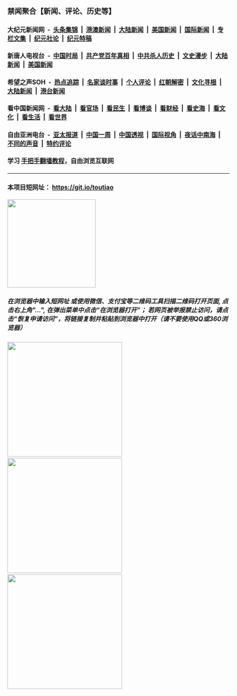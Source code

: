 ### 禁闻聚合【新闻、评论、历史等】

#### 大纪元新闻网 &nbsp;-&nbsp; [头条集锦](indexes/E头条集锦.md?t=03081632) &nbsp;|&nbsp; [港澳新闻](indexes/E港澳新闻.md?t=03081632)  &nbsp;|&nbsp; [大陆新闻](indexes/E大陆新闻.md?t=03081632) &nbsp;|&nbsp; [美国新闻](indexes/E美国新闻.md?t=03081632) &nbsp;|&nbsp; [国际新闻](indexes/E国际新闻.md?t=03081632) &nbsp;|&nbsp; [专栏文集](indexes/E专栏文集.md?t=03081632) &nbsp;|&nbsp; [纪元社论](indexes/E纪元社论.md?t=03081632) &nbsp;|&nbsp; [纪元特稿](indexes/E纪元特稿.md?t=03081632) 

#### 新唐人电视台 &nbsp;-&nbsp; [中国时局](indexes/N中国时局.md?t=03081632) &nbsp;|&nbsp; [共产党百年真相](indexes/N共产党百年真相.md?t=03081632) &nbsp;|&nbsp; [中共杀人历史](indexes/N中共杀人历史.md?t=03081632) &nbsp;|&nbsp; [文史漫步](indexes/N文史漫步.md?t=03081632) &nbsp;|&nbsp; [大陆新闻](indexes/N大陆新闻.md?t=03081632) &nbsp;|&nbsp; [美国新闻](indexes/N美国新闻.md?t=03081632)

#### 希望之声SOH &nbsp;-&nbsp; [热点追踪](indexes/H热点追踪.md?t=03081632) &nbsp;|&nbsp; [名家谈时事](indexes/H名家谈时事.md?t=03081632) &nbsp;|&nbsp; [个人评论](indexes/H个人评论.md?t=03081632)  &nbsp;|&nbsp; [红朝解密](indexes/H红朝解密.md?t=03081632) &nbsp;|&nbsp; [文化寻根](indexes/H文化寻根.md?t=03081632) &nbsp;|&nbsp; [大陆新闻](indexes/H大陆新闻.md?t=03081632) &nbsp;|&nbsp; [港台新闻](indexes/H港台新闻.md?t=03081632)

#### 看中国新闻网 &nbsp;-&nbsp; [看大陆](indexes/S看大陆.md?t=03081632) &nbsp;|&nbsp; [看官场](indexes/S看官场.md?t=03081632) &nbsp;|&nbsp; [看民生](indexes/S看民生.md?t=03081632)  &nbsp;|&nbsp; [看博谈](indexes/S看博谈.md?t=03081632) &nbsp;|&nbsp; [看财经](indexes/S看财经.md?t=03081632) &nbsp;|&nbsp; [看史海](indexes/S看史海.md?t=03081632) &nbsp;|&nbsp; [看文化](indexes/S看文化.md?t=03081632) &nbsp;|&nbsp; [看生活](indexes/S看生活.md?t=03081632) &nbsp;|&nbsp; [看世界](indexes/S看世界.md?t=03081632)

#### 自由亚洲电台 &nbsp;-&nbsp; [亚太报道](indexes/R亚太报道.md?t=03081632) &nbsp;|&nbsp; [中国一周](indexes/R中国一周.md?t=03081632) &nbsp;|&nbsp; [中国透视](indexes/R中国透视.md?t=03081632)  &nbsp;|&nbsp; [国际视角](indexes/R国际视角.md?t=03081632) &nbsp;|&nbsp; [夜话中南海](indexes/R夜话中南海.md?t=03081632) &nbsp;|&nbsp; [不同的声音](indexes/R不同的声音.md?t=03081632) &nbsp;|&nbsp; [特约评论](indexes/R特约评论.md?t=03081632)

#### 学习 [手把手翻墙教程](https://github.com/gfw-breaker/guides/wiki)，自由浏览互联网

----

#### 本项目短网址： https://git.io/toutiao
<img src="https://raw.githubusercontent.com/gfw-breaker/banned-news/master/scripts/img/qr.png" width="200px"/>  

##### 在浏览器中输入短网址 或使用微信、支付宝等二维码工具扫描二维码打开页面, 点击右上角"...", 在弹出菜单中点击“在浏览器打开”； 若网页被举报禁止访问，请点击“恢复申请访问”，将链接复制并粘贴到浏览器中打开（请不要使用QQ或360浏览器）

<img src="https://raw.githubusercontent.com/gfw-breaker/banned-news/master/scripts/img/1.png" width="260px"/> &nbsp; <img src="https://raw.githubusercontent.com/gfw-breaker/banned-news/master/scripts/img/2.png" width="260px"/> &nbsp; <img src="https://raw.githubusercontent.com/gfw-breaker/banned-news/master/scripts/img/3.png" width="260px"/>
